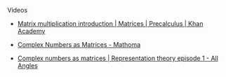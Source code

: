 Videos
* [Matrix multiplication introduction | Matrices | Precalculus | Khan Academy](https://youtu.be/kT4Mp9EdVqs?si=Tkiv--j_6TmE3BHq)

* [Complex Numbers as Matrices - Mathoma](https://youtu.be/kst2Io91JbM?si=QMlwrLZ0xsNX3IkD)

* [Complex numbers as matrices | Representation theory episode 1 - All Angles](https://youtu.be/hsveVFoIJPM?si=NBGekKNO1MwOQTZF)

